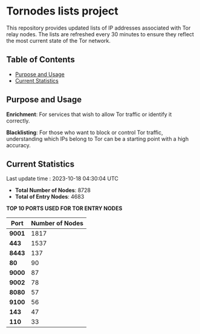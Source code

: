 # Tornodes lists project

This repository provides updated lists of IP addresses associated with Tor relay nodes. The lists are refreshed every 30 minutes to ensure they reflect the most current state of the Tor network.

## Table of Contents

- [Purpose and Usage](#purpose-and-usage)
- [Current Statistics](#current-statistics)


## Purpose and Usage

**Enrichment**: For services that wish to allow Tor traffic or identify it correctly.

**Blacklisting**: For those who want to block or control Tor traffic, understanding which IPs belong to Tor can be a starting point with a high accuracy.

## Current Statistics

Last update time : 2023-10-18 04:30:04 UTC

- **Total Number of Nodes**: 8728
- **Total of Entry Nodes**: 4683

**TOP 10 PORTS USED FOR TOR ENTRY NODES**

| **Port** | **Number of Nodes** |
|------|-----------------|
| **9001**   | 1817  |
| **443**   | 1537  |
| **8443**   | 137  |
| **80**   | 90  |
| **9000**   | 87  |
| **9002**   | 78  |
| **8080**   | 57  |
| **9100**   | 56  |
| **143**   | 47  |
| **110**   | 33  |

